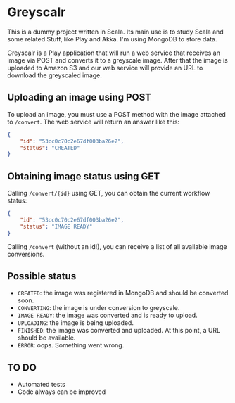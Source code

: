# Greyscalr

This is a dummy project written in Scala. Its main use is to study Scala and
some related Stuff, like Play and Akka. I'm using MongoDB to store data.

Greyscalr is a Play application that will run a web service that receives an
image via POST and converts it to a greyscale image. After that the image is 
uploaded  to Amazon S3 and our web service will provide an URL to download the
greyscaled image.

## Uploading an image using POST

To upload an image, you must use a POST method with the image attached to
`/convert`. The web service will return an answer like this:

```json
{
    "id": "53cc0c70c2e67df003ba26e2",
    "status": "CREATED"
}
```

## Obtaining image status using GET

Calling `/convert/{id}` using GET, you can obtain the current workflow status:

```json
{
    "id": "53cc0c70c2e67df003ba26e2",
    "status": "IMAGE READY"
}
```

Calling `/convert` (without an id!), you can receive a list of all available
image conversions.

## Possible status

* `CREATED`: the image was registered in MongoDB and should be converted soon.
* `CONVERTING`: the image is under conversion to greyscale.
* `IMAGE READY`: the image was converted and is ready to upload.
* `UPLOADING`: the image is being uploaded.
* `FINISHED`: the image was converted and uploaded. At this point, a URL should
be available.
* `ERROR`: oops. Something went wrong.

## TO DO

* Automated tests
* Code always can be improved

